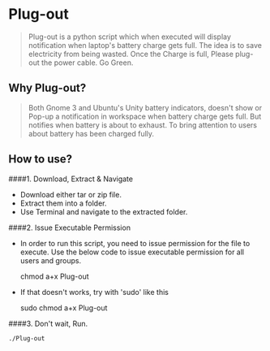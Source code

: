 Plug-out
========

> Plug-out is a python script which when executed will display notification when laptop's battery charge gets full. The idea is to save electricity from being wasted. Once the Charge is full, Please plug-out the power cable. Go Green.

Why Plug-out?
-------------

> Both Gnome 3 and Ubuntu's Unity battery indicators, doesn't show or Pop-up a notification in workspace when battery charge gets full. But notifies when battery is about to exhaust. To bring attention to users about battery has been charged fully.

How to use?
------------

####1. Download, Extract & Navigate
* Download either tar or zip file.
* Extract them into a folder.
* Use Terminal and navigate to the extracted folder.

####2. Issue Executable Permission
* In order to run this script, you need to issue permission for the file to execute. Use the below code to issue executable permission for all users and groups.

	chmod a+x Plug-out

* If that doesn't works, try with 'sudo' like this

	sudo chmod a+x Plug-out

####3. Don't wait, Run.

	./Plug-out
